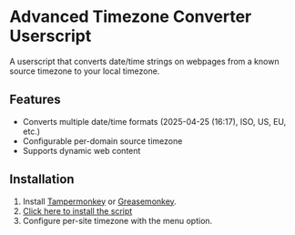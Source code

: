 # Advanced Timezone Converter Userscript

A userscript that converts date/time strings on webpages from a known source timezone to your local timezone.

## Features
- Converts multiple date/time formats (2025-04-25 (16:17), ISO, US, EU, etc.)
- Configurable per-domain source timezone
- Supports dynamic web content

## Installation
1. Install [Tampermonkey](https://www.tampermonkey.net/) or [Greasemonkey](https://addons.mozilla.org/en-US/firefox/addon/greasemonkey/).
2. [Click here to install the script](https://github.com/Saxtus/advanced-timezone-converter-userscript/releases/latest/download/timezone-converter.user.js)
3. Configure per-site timezone with the menu option.
